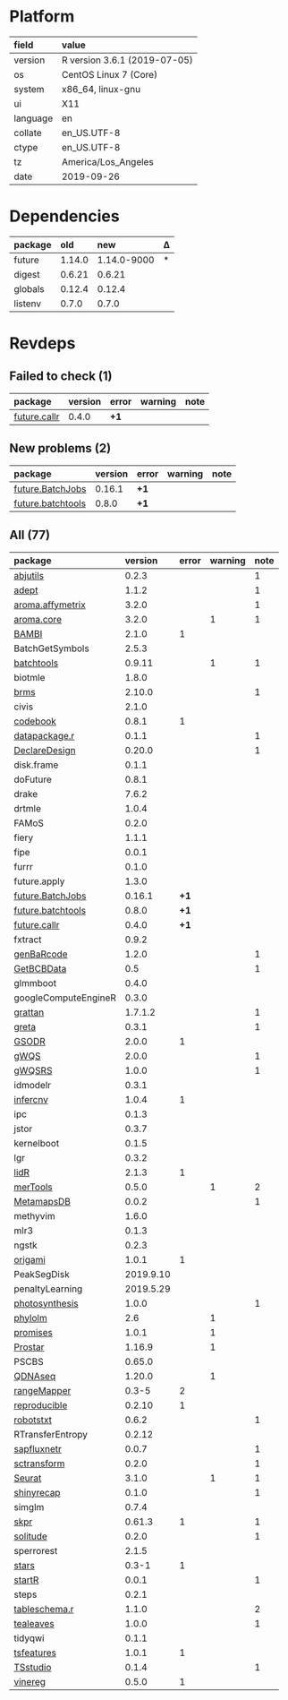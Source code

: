 # Platform

|field    |value                        |
|:--------|:----------------------------|
|version  |R version 3.6.1 (2019-07-05) |
|os       |CentOS Linux 7 (Core)        |
|system   |x86_64, linux-gnu            |
|ui       |X11                          |
|language |en                           |
|collate  |en_US.UTF-8                  |
|ctype    |en_US.UTF-8                  |
|tz       |America/Los_Angeles          |
|date     |2019-09-26                   |

# Dependencies

|package |old    |new         |Δ  |
|:-------|:------|:-----------|:--|
|future  |1.14.0 |1.14.0-9000 |*  |
|digest  |0.6.21 |0.6.21      |   |
|globals |0.12.4 |0.12.4      |   |
|listenv |0.7.0  |0.7.0       |   |

# Revdeps

## Failed to check (1)

|package                                 |version |error  |warning |note |
|:---------------------------------------|:-------|:------|:-------|:----|
|[future.callr](failures.md#futurecallr) |0.4.0   |__+1__ |        |     |

## New problems (2)

|package                                           |version |error  |warning |note |
|:-------------------------------------------------|:-------|:------|:-------|:----|
|[future.BatchJobs](problems.md#futurebatchjobs)   |0.16.1  |__+1__ |        |     |
|[future.batchtools](problems.md#futurebatchtools) |0.8.0   |__+1__ |        |     |

## All (77)

|package                                           |version   |error  |warning |note |
|:-------------------------------------------------|:---------|:------|:-------|:----|
|[abjutils](problems.md#abjutils)                  |0.2.3     |       |        |1    |
|[adept](problems.md#adept)                        |1.1.2     |       |        |1    |
|[aroma.affymetrix](problems.md#aromaaffymetrix)   |3.2.0     |       |        |1    |
|[aroma.core](problems.md#aromacore)               |3.2.0     |       |1       |1    |
|[BAMBI](problems.md#bambi)                        |2.1.0     |1      |        |     |
|BatchGetSymbols                                   |2.5.3     |       |        |     |
|[batchtools](problems.md#batchtools)              |0.9.11    |       |1       |1    |
|biotmle                                           |1.8.0     |       |        |     |
|[brms](problems.md#brms)                          |2.10.0    |       |        |1    |
|civis                                             |2.1.0     |       |        |     |
|[codebook](problems.md#codebook)                  |0.8.1     |1      |        |     |
|[datapackage.r](problems.md#datapackager)         |0.1.1     |       |        |1    |
|[DeclareDesign](problems.md#declaredesign)        |0.20.0    |       |        |1    |
|disk.frame                                        |0.1.1     |       |        |     |
|doFuture                                          |0.8.1     |       |        |     |
|drake                                             |7.6.2     |       |        |     |
|drtmle                                            |1.0.4     |       |        |     |
|FAMoS                                             |0.2.0     |       |        |     |
|fiery                                             |1.1.1     |       |        |     |
|fipe                                              |0.0.1     |       |        |     |
|furrr                                             |0.1.0     |       |        |     |
|future.apply                                      |1.3.0     |       |        |     |
|[future.BatchJobs](problems.md#futurebatchjobs)   |0.16.1    |__+1__ |        |     |
|[future.batchtools](problems.md#futurebatchtools) |0.8.0     |__+1__ |        |     |
|[future.callr](failures.md#futurecallr)           |0.4.0     |__+1__ |        |     |
|fxtract                                           |0.9.2     |       |        |     |
|[genBaRcode](problems.md#genbarcode)              |1.2.0     |       |        |1    |
|[GetBCBData](problems.md#getbcbdata)              |0.5       |       |        |1    |
|glmmboot                                          |0.4.0     |       |        |     |
|googleComputeEngineR                              |0.3.0     |       |        |     |
|[grattan](problems.md#grattan)                    |1.7.1.2   |       |        |1    |
|[greta](problems.md#greta)                        |0.3.1     |       |        |1    |
|[GSODR](problems.md#gsodr)                        |2.0.0     |1      |        |     |
|[gWQS](problems.md#gwqs)                          |2.0.0     |       |        |1    |
|[gWQSRS](problems.md#gwqsrs)                      |1.0.0     |       |        |1    |
|idmodelr                                          |0.3.1     |       |        |     |
|[infercnv](problems.md#infercnv)                  |1.0.4     |1      |        |     |
|ipc                                               |0.1.3     |       |        |     |
|jstor                                             |0.3.7     |       |        |     |
|kernelboot                                        |0.1.5     |       |        |     |
|lgr                                               |0.3.2     |       |        |     |
|[lidR](problems.md#lidr)                          |2.1.3     |1      |        |     |
|[merTools](problems.md#mertools)                  |0.5.0     |       |1       |2    |
|[MetamapsDB](problems.md#metamapsdb)              |0.0.2     |       |        |1    |
|methyvim                                          |1.6.0     |       |        |     |
|mlr3                                              |0.1.3     |       |        |     |
|ngstk                                             |0.2.3     |       |        |     |
|[origami](problems.md#origami)                    |1.0.1     |1      |        |     |
|PeakSegDisk                                       |2019.9.10 |       |        |     |
|penaltyLearning                                   |2019.5.29 |       |        |     |
|[photosynthesis](problems.md#photosynthesis)      |1.0.0     |       |        |1    |
|[phylolm](problems.md#phylolm)                    |2.6       |       |1       |     |
|[promises](problems.md#promises)                  |1.0.1     |       |1       |     |
|[Prostar](problems.md#prostar)                    |1.16.9    |       |1       |     |
|PSCBS                                             |0.65.0    |       |        |     |
|[QDNAseq](problems.md#qdnaseq)                    |1.20.0    |       |1       |     |
|[rangeMapper](problems.md#rangemapper)            |0.3-5     |2      |        |     |
|[reproducible](problems.md#reproducible)          |0.2.10    |1      |        |     |
|[robotstxt](problems.md#robotstxt)                |0.6.2     |       |        |1    |
|RTransferEntropy                                  |0.2.12    |       |        |     |
|[sapfluxnetr](problems.md#sapfluxnetr)            |0.0.7     |       |        |1    |
|[sctransform](problems.md#sctransform)            |0.2.0     |       |        |1    |
|[Seurat](problems.md#seurat)                      |3.1.0     |       |1       |1    |
|[shinyrecap](problems.md#shinyrecap)              |0.1.0     |       |        |1    |
|simglm                                            |0.7.4     |       |        |     |
|[skpr](problems.md#skpr)                          |0.61.3    |1      |        |1    |
|[solitude](problems.md#solitude)                  |0.2.0     |       |        |1    |
|sperrorest                                        |2.1.5     |       |        |     |
|[stars](problems.md#stars)                        |0.3-1     |1      |        |     |
|[startR](problems.md#startr)                      |0.0.1     |       |        |1    |
|steps                                             |0.2.1     |       |        |     |
|[tableschema.r](problems.md#tableschemar)         |1.1.0     |       |        |2    |
|[tealeaves](problems.md#tealeaves)                |1.0.0     |       |        |1    |
|tidyqwi                                           |0.1.1     |       |        |     |
|[tsfeatures](problems.md#tsfeatures)              |1.0.1     |1      |        |     |
|[TSstudio](problems.md#tsstudio)                  |0.1.4     |       |        |1    |
|[vinereg](problems.md#vinereg)                    |0.5.0     |1      |        |     |

